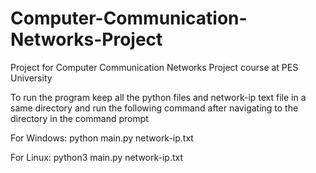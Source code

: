 # Computer-Communication-Networks-Project
Project for Computer Communication Networks Project course at PES University

To run the program keep all the python files and network-ip text file in a same directory and run the following command after navigating to the directory in the command prompt

For Windows:
python main.py network-ip.txt

For Linux:
python3 main.py network-ip.txt


